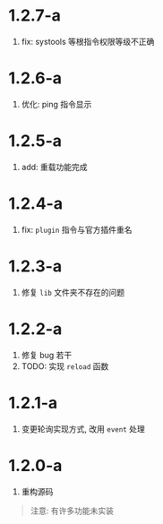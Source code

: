 # 1.2.7-a
1. fix: systools 等根指令权限等级不正确

# 1.2.6-a
1. 优化: ping 指令显示

# 1.2.5-a
1. add: 重载功能完成

# 1.2.4-a
1. fix: `plugin` 指令与官方插件重名

# 1.2.3-a
1. 修复 `lib` 文件夹不存在的问题

# 1.2.2-a
1. 修复 bug 若干
2. TODO: 实现 `reload` 函数

# 1.2.1-a
1. 变更轮询实现方式, 改用 `event` 处理

# 1.2.0-a
1. 重构源码
> 注意: 有许多功能未实装
